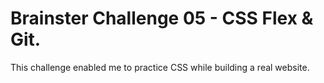 # Brainster Challenge 05 - CSS Flex & Git.
This challenge enabled me to practice CSS while building a real website.